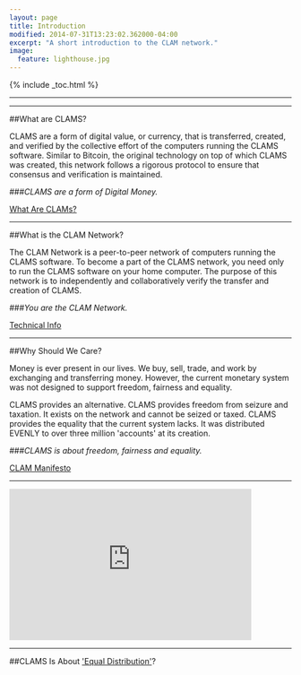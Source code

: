 ```yaml
---
layout: page
title: Introduction
modified: 2014-07-31T13:23:02.362000-04:00
excerpt: "A short introduction to the CLAM network."
image:
  feature: lighthouse.jpg
---
```


{% include _toc.html %}

<!--![img](../images/lighthouse.jpg)-->

***

<i class="fa fa-bank fa-5x"></i>

***

##What are CLAMS?

CLAMS are a form of digital value, or currency, that is transferred, created, and verified by the collective effort of the computers running the CLAMS software.  Similar to Bitcoin, the original technology on top of which CLAMS was created, this network follows a rigorous protocol to ensure that consensus and verification is maintained.

<i class="fa fa-check-square fa-2x"></i>

###*CLAMS are a form of Digital Money.*

<a markdown="0" href="{{ site.url }}/what-are-clams" class="btn">What Are CLAMs?</a>

***

##What is the CLAM Network?

The CLAM Network is a peer-to-peer network of computers running the CLAMS software.  To become a part of the CLAMS network, you need only to run the CLAMS software on your home computer.  The purpose of this network is to independently and collaboratively verify the transfer and creation of CLAMS.

<i class="fa fa-check-square fa-2x"></i>

###*You are the CLAM Network.*

<a markdown="0" href="{{ site.url }}/technical-info" class="btn">Technical Info</a>

***

##Why Should We Care?

Money is ever present in our lives. We buy, sell, trade, and work by exchanging and transferring money. However, the current monetary system was not designed to support freedom, fairness and equality.

CLAMS provides an alternative. CLAMS provides freedom from seizure and taxation. It exists on the network and cannot be seized or taxed.  CLAMS provides the equality that the current system lacks. It was distributed EVENLY to over three million 'accounts' at its creation.

<i class="fa fa-check-square fa-2x"></i>

###*CLAMS is about freedom, fairness and equality.*

<a markdown="0" href="{{ site.url }}/manifesto" class="btn">CLAM Manifesto</a>

***

<iframe class="youtube-player" type="text/html" width="432" height="270" style="max-width:100%;" src="http://www.youtube.com/embed/udA4CZPLy98?wmode=opaque" frameborder="0" allowfullscreen="true"></iframe>

***

##CLAMS Is About ['Equal Distribution'](#/equal-distribution/)? 